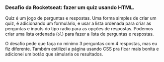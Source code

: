 ### Desafio da Rocketseat: fazer um quiz usando HTML.

Quiz é um jogo de perguntas e respostas. Uma forma simples de criar um quiz, é adicionando um formulário, e usar a lista ordenada para criar as perguntas e inputs do tipo radio para as opções de respostas. Podemos criar uma lista ordenada (`ol`) para fazer a lista de perguntas e respostas.

O desafio pede que faça no mínimo 3 perguntas com 4 respostas, mas eu fiz diferente.
Também estilizei a página usando CSS pra ficar mais bonita e adicionei um botão que simularia os resultados.

